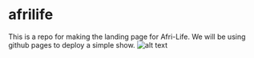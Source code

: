 # afrilife
This is a repo for making the landing page for Afri-Life.
We will be using github pages to deploy a simple show.
![alt text](https://raw.githubusercontent.com/simplyeleza/afrilife/master/images/website-mock-up.png)
